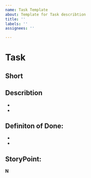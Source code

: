 ```yaml
---
name: Task Template
about: Template for Task describtion
title: ''
labels: ''
assignees: ''

---
```


# Task

## Short


## Describtion

- 
-

## Definiton of Done:

- 
- 

## StoryPoint:

__N__
